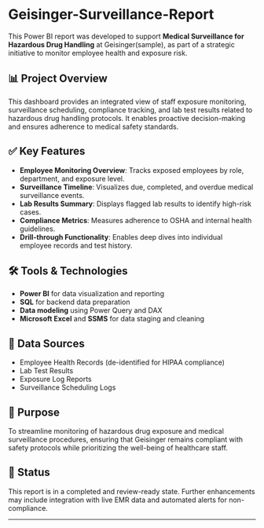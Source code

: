 # Geisinger-Surveillance-Report

This Power BI report was developed to support **Medical Surveillance for Hazardous Drug Handling** at Geisinger(sample), as part of a strategic initiative to monitor employee health and exposure risk.

## 📊 Project Overview

This dashboard provides an integrated view of staff exposure monitoring, surveillance scheduling, compliance tracking, and lab test results related to hazardous drug handling protocols. It enables proactive decision-making and ensures adherence to medical safety standards.

## ✅ Key Features

- **Employee Monitoring Overview**: Tracks exposed employees by role, department, and exposure level.
- **Surveillance Timeline**: Visualizes due, completed, and overdue medical surveillance events.
- **Lab Results Summary**: Displays flagged lab results to identify high-risk cases.
- **Compliance Metrics**: Measures adherence to OSHA and internal health guidelines.
- **Drill-through Functionality**: Enables deep dives into individual employee records and test history.

## 🛠 Tools & Technologies

- **Power BI** for data visualization and reporting
- **SQL** for backend data preparation
- **Data modeling** using Power Query and DAX
- **Microsoft Excel** and **SSMS** for data staging and cleaning

## 📁 Data Sources

- Employee Health Records (de-identified for HIPAA compliance)
- Lab Test Results
- Exposure Log Reports
- Surveillance Scheduling Logs

## 🎯 Purpose

To streamline monitoring of hazardous drug exposure and medical surveillance procedures, ensuring that Geisinger remains compliant with safety protocols while prioritizing the well-being of healthcare staff.

## 📌 Status

This report is in a completed and review-ready state. Further enhancements may include integration with live EMR data and automated alerts for non-compliance.

---

